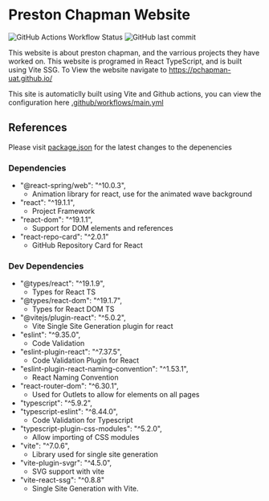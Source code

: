 # Preston Chapman Website
![GitHub Actions Workflow Status](https://img.shields.io/github/actions/workflow/status/pchapman-uat/pchapman-uat.github.io/main.yml)
![GitHub last commit](https://img.shields.io/github/last-commit/pchapman-uat/pchapman-uat.github.io)

This website is about preston chapman, and the varrious projects they have worked on. This website is programed in React TypeScript, and is built using Vite SSG. To View the website navigate to https://pchapman-uat.github.io/

This site is automaticlly built using Vite and Github actions, you can view the configuration here [.github/workflows/main.yml](.github/workflows/main.yml)

## References

Please visit [package.json](package.json) for the latest changes to the depenencies

### Dependencies 
* "@react-spring/web": "^10.0.3",
  - Animation library for react, use for the animated wave background
* "react": "^19.1.1",
  - Project Framework
* "react-dom": "^19.1.1",
  - Support for DOM elements and references
* "react-repo-card": "^2.0.1"
  - GitHub Repository Card for React

### Dev Dependencies
* "@types/react": "^19.1.9",
  - Types for React TS
* "@types/react-dom": "^19.1.7",
  - Types for React DOM TS
* "@vitejs/plugin-react": "^5.0.2",
  - Vite Single Site Generation plugin for react
* "eslint": "^9.35.0",
  - Code Validation
* "eslint-plugin-react": "^7.37.5",
  - Code Validation Plugin for React
* "eslint-plugin-react-naming-convention": "^1.53.1",
  - React Naming Convention
* "react-router-dom": "^6.30.1",
  - Used for Outlets to allow for elements on all pages
* "typescript": "^5.9.2",
* "typescript-eslint": "^8.44.0",
  - Code Validation for Typescript
* "typescript-plugin-css-modules": "^5.2.0",
  - Allow importing of CSS modules
* "vite": "^7.0.6",
  - Library used for single site generation
* "vite-plugin-svgr": "^4.5.0",
  - SVG support with vite
* "vite-react-ssg": "^0.8.8"
  - Single Site Generation with Vite.
